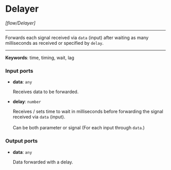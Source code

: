 # Delayer

_[flow/Delayer]_

---

Forwards each signal received via `data` (input) after waiting as many milliseconds as received or specified by `delay`.<br>

---

__Keywords__: time, timing, wait, lag

### Input ports

* __data__: ` any `


    Receives data to be forwarded.<br>


* __delay__: ` number `


    Receives / sets time to wait in milliseconds before forwarding the signal received via `data` (input).<br>
    <br>
    Can be both parameter or signal (For each input through `data`.)<br>

### Output ports

* __data__: ` any `


    Data forwarded with a delay.<br>

